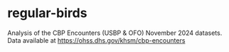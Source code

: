# regular-birds
Analysis of the CBP Encounters (USBP &amp; OFO) November 2024 datasets. Data available at https://ohss.dhs.gov/khsm/cbp-encounters
